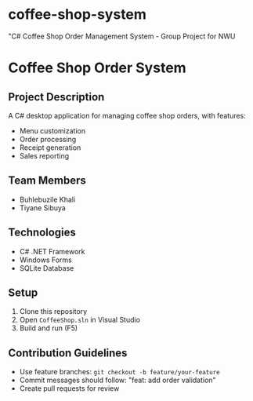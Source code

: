 # coffee-shop-system
"C# Coffee Shop Order Management System - Group Project for NWU

# Coffee Shop Order System

## Project Description
A C# desktop application for managing coffee shop orders, with features:
- Menu customization
- Order processing
- Receipt generation
- Sales reporting

## Team Members
- Buhlebuzile Khali 
- Tiyane Sibuya

## Technologies
- C# .NET Framework
- Windows Forms
- SQLite Database

## Setup
1. Clone this repository
2. Open `CoffeeShop.sln` in Visual Studio
3. Build and run (F5)

## Contribution Guidelines
- Use feature branches: `git checkout -b feature/your-feature`
- Commit messages should follow: "feat: add order validation"
- Create pull requests for review
